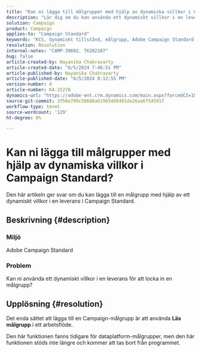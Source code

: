 ```yaml
---
title: "Kan ni lägga till målgrupper med hjälp av dynamiska villkor i Campaign Standard?"
description: "Lär dig om du kan använda ett dynamiskt villkor i en leverans för att locka in en målgrupp i Adobe Campaign Standard."
solution: Campaign
product: Campaign
applies-to: "Campaign Standard"
keywords: "KCS, dynamiskt tillstånd, målgrupp, Adobe Campaign Standard, Frågor och svar"
resolution: Resolution
internal-notes: "CAMP-39692, TK202107"
bug: false
article-created-by: Nayanika Chakravarty
article-created-date: "6/5/2024 7:46:51 PM"
article-published-by: Nayanika Chakravarty
article-published-date: "6/5/2024 8:12:55 PM"
version-number: 4
article-number: KA-15278
dynamics-url: "https://adobe-ent.crm.dynamics.com/main.aspx?forceUCI=1&pagetype=entityrecord&etn=knowledgearticle&id=f6eaea54-7423-ef11-840b-6045bd006b25"
source-git-commit: 3f50e799c50688a61983dd9491da26aa6f54591f
workflow-type: tm+mt
source-wordcount: '129'
ht-degree: 0%

---
```


# Kan ni lägga till målgrupper med hjälp av dynamiska villkor i Campaign Standard?


Den här artikeln ger svar om du kan lägga till en målgrupp med hjälp av ett dynamiskt villkor i en leverans i Campaign Standard.

## Beskrivning {#description}


### <b>Miljö</b>

Adobe Campaign Standard

### <b>Problem</b>

Kan ni använda ett dynamiskt villkor i en leverans för att locka in en målgrupp?


## Upplösning {#resolution}


Det enda sättet att lägga till en Campaign-målgrupp är att använda <b>Läs målgrupp</b> i ett arbetsflöde.

Den här funktionen fanns tidigare för dataplatform-målgrupper, men den här funktionen stöds inte längre och kommer att tas bort från programmet.
